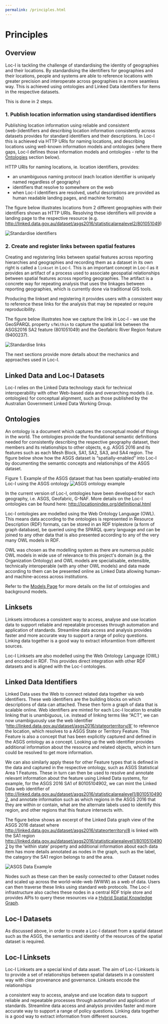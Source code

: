 ```yaml
---
permalink: /principles.html
---
```


# Principles

## Overview 

Loc-I is tackling the challenge of standardising the identity of geographies and their locations. 
By standardising the identifiers for geographies and their locations, people and systems are able to reference locations with greater precision and interoperate across geographies in a more seamless way. 
This is achieved using ontologies and Linked Data identifiers for items in the respective datasets.

This is done in 2 steps.

### 1. Publish location information using standardised identifiers

Publishing location information using reliable and consistent (web-)identifiers and describing location information consistently across datasets provides for standard identifiers and their descriptions. In Loc-I this is achieved via HTTP URIs for naming locations, and describing locations using well-known information models and ontologies (where there gaps, Loc-I defines those information models and ontologies - refer to the [Ontologies](#ontologies) section below).

HTTP URIs for naming locations, ie. location identifiers, provides:
* an unambiguous naming protocol (each location identifier is uniquely named regardless of geography)
* identifiers that resolve to somewhere on the web 
* when Loc-I identifiers are resolved, useful descriptions are provided as human readable landing pages, and machine formats)

The figure below illustrates locations from 2 different geographies with their identifiers shown as HTTP URIs. Resolving these identifiers will provide a landing page to the respective resource (e.g. http://linked.data.gov.au/dataset/asgs2016/statisticalarealevel2/801051049)

![Standardise identifiers](images/principles_01_standardise_identifiers.PNG "standardise identifiers")


### 2. Create and register links between spatial features

Creating and registering links between spatial features across reporting hierarchies and geographies
and recording them as a dataset in its own right is called a `linkset` in Loc-I.
This is an important concept in Loc-I as it provides an artifact of a process used to associate
geospatial relationships between spatial features across reporting geographies. 
The artifact is a concrete way for repeating analysis that uses the linkages between reporting
geographies, which is currently done via traditional GIS tools.

Producing the linkset and registering it provides users with a consistent way to reference these 
links for the analysis that may be repeated or require reproducibility.

The figure below illustrates how we capture the link in Loc-I - we use the GeoSPARQL property
`sfWithin` to capture the spatial link between the ASGS2016 SA2 feature (801051049) and the 
Geofabric River Region feature (9400237). 

![Standardise links](images/principles_02_standardise_linkages.PNG "standardise links")

The next sections provide more details about the mechanics and approaches used in Loc-I.

## Linked Data and Loc-I Datasets

Loc-I relies on the Linked Data technology stack for technical interoperability with other Web-based data and overarching models (i.e. ontologies) for conceptual alignment, such as those published by the Australian Government Linked Data Working Group. 

## Ontologies 

An ontology is a document which captures the conceptual model of things in the world. The ontologies provide the foundational semantic definitions needed for consistently describing the respective geography dataset, their members and its relationships to other objects, e.g. ASGS 2016 and its features such as each Mesh Block, SA1, SA2, SA3, and SA4 region. The figure below show how the ASGS dataset is “spatially-enabled” into Loc-I by documenting the semantic concepts and relationships of the ASGS dataset. 

Figure 1. Example of the ASGS dataset that has been spatially-enabled into Loc-I using the ASGS ontology
![ASGS ontology example](images/asgs-ont-dataset-ex1.png "ASGS ontology example")

In the current version of Loc-I, ontologies have been developed for each geography, i.e. ASGS, Geofabric, G-NAF.  More details on the Loc-I ontologies can be found here: http://locationindex.org/definitional.html

Loc-I ontologies are modelled using the Web Ontology Language (OWL). This means data according to the ontologies is represented in Resource Description (RDF) formats, can be stored in an RDF triplestore (a form of graph database), be queried using the SPARQL query language and can be joined to any other data that is also presented according to any of the very many OWL models in RDF.

OWL was chosen as the modelling system as there are numerous public OWL models in wide use of relevance to this project's domain (e.g. the Organization Ontology) and OWL models are specialisable, extensible, technically interoperable (with any other OWL models) and data made according to them can be presented online as Linked Data allowing human- and machine-access across institutions.

Refer to the [Models Page](models.md) for more details on the list of ontologies and background models.

## Linksets

Linksets introduces a consistent way to access, analyse and use location data to support reliable and repeatable processes through automation and application of standards. Streamline data access and analysis provides faster and more accurate way to support a range of policy questions. Linking data together is a good way to extract inforamtiion from different sources.

Loc-I Linksets are also modelled using the Web Ontology Language (OWL) and encoded in RDF. This provides direct integration with other RDF datasets and is aligned with the Loc-I ontologies.


## Linked Data Identifiers

Linked Data uses the Web to connect related data together via web identifiers. These web identifiers are the building blocks on which descriptions of data can attached. These then form a graph of data that is scalable online. Web identifiers are minted for each Loc-I location to enable linking that is unambiguous, i.e. instead of linking terms like “ACT”, we can now unambiguously use the web identifier ‘http://linked.data.gov.au/dataset/asgs2016/stateorterritory/8’ to reference the location, which resolves to a ASGS State or Territory Feature. This Feature is also a concept that has been explicitly captured and defined in the ASGS ontology as a concept. Looking up the web identifier provides additional information about the resource and related objects, which in turn could be resolved to get more information. 

We can also similarly apply these for other Feature types that is defined in the data and captured in the respective ontology, such as ASGS Statistical Area 1 Features. These in turn can then be used to resolve and annotate relevant information about the feature using Linked Data systems, for example, for the ASGS 2016 SA1 of 80105104902, we can mint the Linked Data web identifier of http://linked.data.gov.au/dataset/asgs2016/statisticalarealevel1/80105104902, and annotate information such as which regions in the ASGS 2016 that they are within or contain, what are the alternate labels used to identify this region, and other regions that this feature intersects with. 

The figure below shows an excerpt of the Linked Data graph view of the ASGS 2016 dataset where  http://linked.data.gov.au/dataset/asgs2016/stateorterritory/8 is linked with the SA1 region http://linked.data.gov.au/dataset/asgs2016/statisticalarealevel1/80105104902 by the ‘within state’ property and additional information about each data item has more details annotated as nodes in the graph, such as the label, the category the SA1 region belongs to and the area. 

![ASGS Data Example](images/asgs-data-ex.png "ASGS Data Example")

Nodes such as these can then be easily connected to other Dataset nodes and scaled up across the world-wide-web (WWW) as a web of data. Users can then traverse these links using standard web protocols. The Loc-I infrastructure also caches these nodes in a central RDF triple store and provides APIs to query these resources via a [Hybrid Spatial Knowledge Graph](technical_architecture.md).

## Loc-I Datasets

As discussed above, in order to create a Loc-I dataset from a spatial dataset such as the ASGS, the semantics and identity of the resources of the spatial dataset is required. 

## Loc-I Linksets

Loc-I Linksets are a special kind of data asset. The aim of Loc-I Linksets is to provide a set of relationships between spatial datasets in a consistent way with clear provenance and governance. Linksets encode the relationships 

 a consistent way to access, analyse and use location data to support reliable and repeatable processes through automation and application of standards. Streamline data access and analysis provides faster and more accurate way to support a range of policy questions.
Linking data together is a good way to extract information from different sources.

